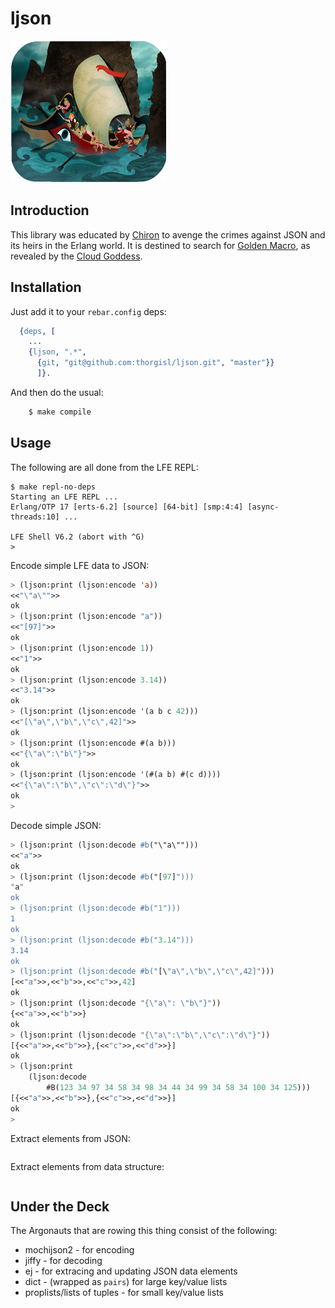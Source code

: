 # ljson

<a href="http://dropr.com/coenhamelink/15218/jason_and_the_argonauts/+?p=97582"><img src="resources/images/jason-argonauts-small.png" /></a>

## Introduction

This library was educated by
[Chiron](http://en.wikipedia.org/wiki/Chiron#Students)
to avenge the crimes against JSON and its heirs in the Erlang world. It is
destined to search for
[Golden Macro](http://en.wikipedia.org/wiki/Golden_Fleece), as
revealed by the
[Cloud Goddess](http://en.wikipedia.org/wiki/Nephele).


## Installation

Just add it to your ``rebar.config`` deps:

```erlang
  {deps, [
    ...
    {ljson, ".*",
      {git, "git@github.com:thorgisl/ljson.git", "master"}}
      ]}.
```

And then do the usual:

```bash
    $ make compile
```


## Usage

The following are all done from the LFE REPL:

```
$ make repl-no-deps
Starting an LFE REPL ...
Erlang/OTP 17 [erts-6.2] [source] [64-bit] [smp:4:4] [async-threads:10] ...

LFE Shell V6.2 (abort with ^G)
>
```

Encode simple LFE data to JSON:

```cl
> (ljson:print (ljson:encode 'a))
<<"\"a\"">>
ok
> (ljson:print (ljson:encode "a"))
<<"[97]">>
ok
> (ljson:print (ljson:encode 1))
<<"1">>
ok
> (ljson:print (ljson:encode 3.14))
<<"3.14">>
ok
> (ljson:print (ljson:encode '(a b c 42)))
<<"[\"a\",\"b\",\"c\",42]">>
ok
> (ljson:print (ljson:encode #(a b)))
<<"{\"a\":\"b\"}">>
ok
> (ljson:print (ljson:encode '(#(a b) #(c d))))
<<"{\"a\":\"b\",\"c\":\"d\"}">>
ok
>
```

Decode simple JSON:

```cl
> (ljson:print (ljson:decode #b("\"a\"")))
<<"a">>
ok
> (ljson:print (ljson:decode #b("[97]")))
"a"
ok
> (ljson:print (ljson:decode #b("1")))
1
ok
> (ljson:print (ljson:decode #b("3.14")))
3.14
ok
> (ljson:print (ljson:decode #b("[\"a\",\"b\",\"c\",42]")))
[<<"a">>,<<"b">>,<<"c">>,42]
ok
> (ljson:print (ljson:decode "{\"a\": \"b\"}"))
{<<"a">>,<<"b">>}
ok
> (ljson:print (ljson:decode "{\"a\":\"b\",\"c\":\"d\"}"))
[{<<"a">>,<<"b">>},{<<"c">>,<<"d">>}]
ok
> (ljson:print
    (ljson:decode
	    #B(123 34 97 34 58 34 98 34 44 34 99 34 58 34 100 34 125)))
[{<<"a">>,<<"b">>},{<<"c">>,<<"d">>}]
ok
>
```

Extract elements from JSON:

```cl

```

Extract elements from data structure:

```cl

```

## Under the Deck

The Argonauts that are rowing this thing consist of the following:

* mochijson2 - for encoding
* jiffy - for decoding
* ej - for extracing and updating JSON data elements
* dict - (wrapped as ``pairs``) for large key/value lists
* proplists/lists of tuples - for small key/value lists


